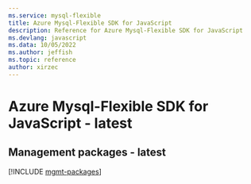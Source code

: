 ```yaml
---
ms.service: mysql-flexible
title: Azure Mysql-Flexible SDK for JavaScript
description: Reference for Azure Mysql-Flexible SDK for JavaScript
ms.devlang: javascript
ms.data: 10/05/2022
ms.author: jeffish
ms.topic: reference
author: xirzec
---
```

# Azure Mysql-Flexible SDK for JavaScript - latest

## Management packages - latest
[!INCLUDE [mgmt-packages](mysql-flexible-mgmt-index.md)]